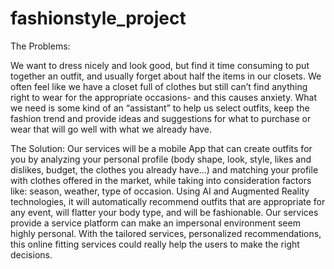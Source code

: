 # fashionstyle_project
The Problems:

We want to dress nicely and look good, but find it time consuming to put together an outfit, and usually forget about half the items in our closets. We often feel like we have a closet full of clothes but still can’t find anything right to wear for the appropriate occasions- and this causes anxiety. What we need is some kind of an “assistant” to help us select outfits, keep the fashion trend and provide ideas and suggestions for what to purchase or wear that will go well with what we already have.

The Solution:
Our services will be a mobile App that can create outfits for you by analyzing your personal profile (body shape, look, style, likes and dislikes, budget, the clothes you already have…) and matching your profile with clothes offered in the market, while taking into consideration factors like: season, weather, type of occasion. Using AI and Augmented Reality technologies, it will automatically recommend outfits that are appropriate for any event, will flatter your body type, and will be fashionable. Our services provide a service platform can make an impersonal environment seem highly personal. With the tailored services, personalized recommendations, this online fitting services could really help the users to make the right decisions.
